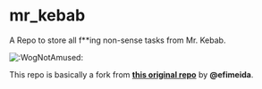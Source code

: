 # mr_kebab
A Repo to store all f**ing non-sense tasks from Mr. Kebab.

![:WogNotAmused:](https://cdn.discordapp.com/emojis/907609120859906058.webp?size=96&quality=lossless)

This repo is basically a fork from [**this original repo**](https://github.com/efimeida/database_oracle_outfitstore) by **@efimeida**.
